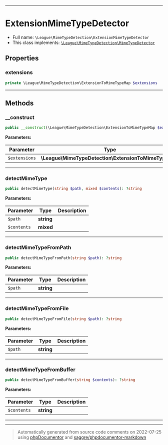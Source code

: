 ***

# ExtensionMimeTypeDetector





* Full name: `\League\MimeTypeDetection\ExtensionMimeTypeDetector`
* This class implements:
[`\League\MimeTypeDetection\MimeTypeDetector`](./MimeTypeDetector.md)



## Properties


### extensions



```php
private \League\MimeTypeDetection\ExtensionToMimeTypeMap $extensions
```






***

## Methods


### __construct



```php
public __construct(\League\MimeTypeDetection\ExtensionToMimeTypeMap $extensions = null): mixed
```








**Parameters:**

| Parameter | Type | Description |
|-----------|------|-------------|
| `$extensions` | **\League\MimeTypeDetection\ExtensionToMimeTypeMap** |  |




***

### detectMimeType



```php
public detectMimeType(string $path, mixed $contents): ?string
```








**Parameters:**

| Parameter | Type | Description |
|-----------|------|-------------|
| `$path` | **string** |  |
| `$contents` | **mixed** |  |




***

### detectMimeTypeFromPath



```php
public detectMimeTypeFromPath(string $path): ?string
```








**Parameters:**

| Parameter | Type | Description |
|-----------|------|-------------|
| `$path` | **string** |  |




***

### detectMimeTypeFromFile



```php
public detectMimeTypeFromFile(string $path): ?string
```








**Parameters:**

| Parameter | Type | Description |
|-----------|------|-------------|
| `$path` | **string** |  |




***

### detectMimeTypeFromBuffer



```php
public detectMimeTypeFromBuffer(string $contents): ?string
```








**Parameters:**

| Parameter | Type | Description |
|-----------|------|-------------|
| `$contents` | **string** |  |




***


***
> Automatically generated from source code comments on 2022-07-25 using [phpDocumentor](http://www.phpdoc.org/) and [saggre/phpdocumentor-markdown](https://github.com/Saggre/phpDocumentor-markdown)
